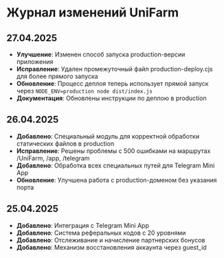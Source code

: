 # Журнал изменений UniFarm

## 27.04.2025
- **Улучшение**: Изменен способ запуска production-версии приложения
- **Исправление**: Удален промежуточный файл production-deploy.cjs для более прямого запуска
- **Обновление**: Процесс деплоя теперь использует прямой запуск через `NODE_ENV=production node dist/index.js`
- **Документация**: Обновлены инструкции по деплою в production

## 26.04.2025
- **Добавлено**: Специальный модуль для корректной обработки статических файлов в production
- **Исправление**: Решены проблемы с 500 ошибками на маршрутах /UniFarm, /app, /telegram
- **Добавлено**: Обработка всех специальных путей для Telegram Mini App
- **Обновление**: Улучшена работа с production-доменом без указания порта

## 25.04.2025
- **Добавлено**: Интеграция с Telegram Mini App
- **Добавлено**: Система реферальных кодов с 20 уровнями
- **Добавлено**: Отслеживание и начисление партнерских бонусов
- **Добавлено**: Механизм восстановления аккаунта через guest_id